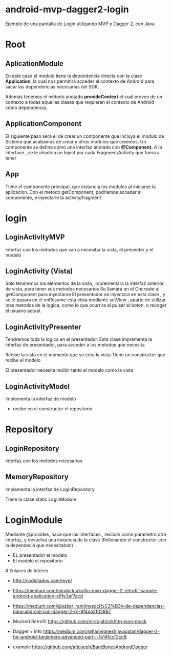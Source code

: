 # android-mvp-dagger2-login
Ejemplo de una pantalla de Login utilizando MVP y Dagger 2, con Java


# Root

## AplicationModule

En este caso el módulo tiene la dependencia directa con la clase **Application**, la cual nos permitirá acceder al contexto de Android para sacar las dependencias necesarias del SDK.

Además tenemos el método anotado **provideContext** el cual provee de un contexto a todas aquellas clases que requieran el contexto de Android cómo dependencia.


## ApplicationComponent

El siguiente paso será el de crear un componente que incluya el módulo de Sistema que acabamos de crear y otros modulos que creemos. Un componente se define cómo una interfaz anotada con **@Component.**
A la interface , se le añadiria un Inject por cada Fragment/Activity que fuera a tener


## App

Tiene el componente principal, que instancia los modulos al iniciarse la aplicacion.
Con el metodo getComponent, podriamos acceder al componente, e inyectarle la activity/fragment


# login

## LoginActivityMVP

Interfaz con los metodos que van a necesitar la vista, el presenter y el modelo

## LoginActivity (Vista)

Solo tendremos los elementos de la vista, imprementara la interfaz anterior de vista, para tener sus metodos necesarios
Se llamara en el Oncreate al getComponent para inyectarse
El presentador se inyectara en esta clase , y se le pasara en el onResume esta vista mediante setView , aparte de utilizar mas metodos de la logica, como lo que ocurrira al pulsar el boton, o recoger el usuario actual.

## LoginActivityPresenter

Tendremos toda la logica en el presentador.
Esta clase imprementa la interfaz de presentador, para acceder a los metodos que necesita

Recibe la vista en el momento que se crea la vista
Tiene un constructor que recibe el modelo

El presentador necesita recibir tanto el modelo como la vista

## LoginActivityModel

Implementa la interfaz de modelo
- recibe en el constructor el repositorio

# Repository

## LoginRepository

Interfaz con los metodos necesarios

## MemoryRepository

Implementa la interfaz de LoginRepository

Tiene la clase static LoginModule

# LoginModule


Mediante @provides, hace que las interfaces , reciban como parametro otra interfaz, y devuelva una instancia de la clase (Rellenando el constructor con la dependecia que necesitaban)
- EL presentador el modelo
- El modelo el repositorio


# Enlaces de interes

- http://codictados.com/mvp/
- https://medium.com/mindorks/kotlin-mvp-dagger-2-retrofit-sample-android-application-e6fe3af7acd
- https://medium.com/@ozkar_ram/inyecci%C3%B3n-de-dependencias-para-android-con-dagger-2-p1-9f4da2f02887

- Mocked Retrofit https://github.com/mirrajabi/okhttp-json-mock

- Dagger + info https://medium.com/@harivigneshjayapalan/dagger-2-for-android-beginners-advanced-part-i-1e14fccf2cc8

- example https://github.com/afjoseph/BareBonesAndroidDagger
